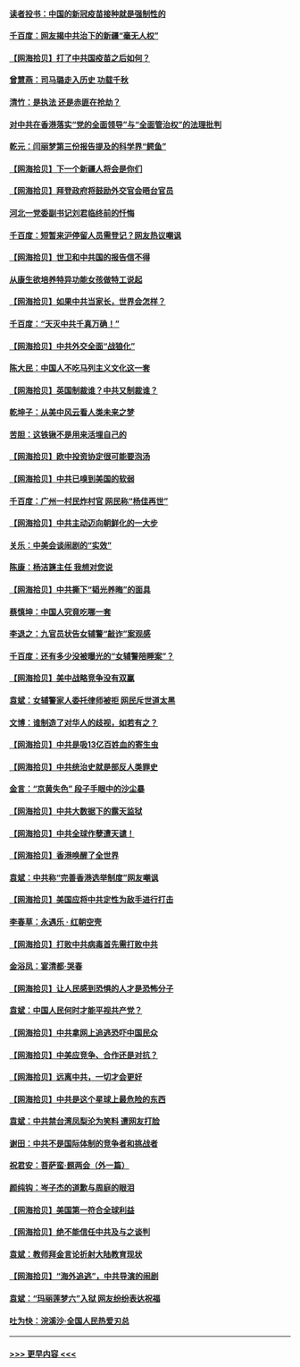 #### [读者投书：中国的新冠疫苗接种就是强制性的](../pages/nsc993/n12859932.md?t=04070602) 
#### [千百度：网友揭中共治下的新疆“毫无人权”](../pages/nsc993/n12858385.md?t=04070602) 
#### [【网海拾贝】打了中共国疫苗之后如何？](../pages/nsc993/n12857866.md?t=04070602) 
#### [曾慧燕：司马璐走入历史 功载千秋](../pages/nsc993/n12856996.md?t=04070602) 
#### [清竹：是执法 还是赤匪在抢劫？](../pages/nsc993/n12856952.md?t=04070602) 
#### [对中共在香港落实“党的全面领导”与“全面管治权”的法理批判](../pages/nsc993/n12856929.md?t=04070602) 
#### [乾元：闫丽梦第三份报告提及的科学界“鳄鱼”](../pages/nsc993/n12855985.md?t=04070602) 
#### [【网海拾贝】下一个新疆人将会是你们](../pages/nsc993/n12855864.md?t=04070602) 
#### [【网海拾贝】拜登政府将鼓励外交官会晤台官员](../pages/nsc993/n12853615.md?t=04070602) 
#### [河北一党委副书记刘君临终前的忏悔](../pages/nsc993/n12849420.md?t=04070602) 
#### [千百度：短暂来沪停留人员需登记？网友热议嘲讽](../pages/nsc993/n12853497.md?t=04070602) 
#### [【网海拾贝】世卫和中共国的报告信不得](../pages/nsc993/n12850902.md?t=04070602) 
#### [从康生欲培养特异功能女孩做特工说起](../pages/nsc993/n12849289.md?t=04070602) 
#### [【网海拾贝】如果中共当家长，世界会怎样？](../pages/nsc993/n12848436.md?t=04070602) 
#### [千百度：“天灭中共千真万确！”](../pages/nsc993/n12845659.md?t=04070602) 
#### [【网海拾贝】中共外交全面“战狼化”](../pages/nsc993/n12845607.md?t=04070602) 
#### [陈大民：中国人不吃马列主义文化这一套](../pages/nsc993/n12842496.md?t=04070602) 
#### [【网海拾贝】英国制裁谁？中共又制裁谁？](../pages/nsc993/n12840909.md?t=04070602) 
#### [乾坤子：从美中风云看人类未来之梦](../pages/nsc993/n12840590.md?t=04070602) 
#### [苦胆：这铁锹不是用来活埋自己的](../pages/nsc993/n12839512.md?t=04070602) 
#### [【网海拾贝】欧中投资协定很可能要泡汤](../pages/nsc993/n12835122.md?t=04070602) 
#### [【网海拾贝】中共已嗅到美国的软弱](../pages/nsc993/n12832411.md?t=04070602) 
#### [千百度：广州一村民炸村官 网民称“杨佳再世”](../pages/nsc993/n12832380.md?t=04070602) 
#### [【网海拾贝】中共主动迈向朝鲜化的一大步](../pages/nsc993/n12829887.md?t=04070602) 
#### [关乐：中美会谈闹剧的“实效”](../pages/nsc993/n12826698.md?t=04070602) 
#### [陈康：杨洁篪主任  我想对您说](../pages/nsc993/n12826609.md?t=04070602) 
#### [【网海拾贝】中共撕下“韬光养晦”的面具](../pages/nsc993/n12826459.md?t=04070602) 
#### [蔡慎坤：中国人究竟吃哪一套](../pages/nsc993/n12826010.md?t=04070602) 
#### [李退之：九官员状告女辅警“敲诈”案观感](../pages/nsc993/n12823984.md?t=04070602) 
#### [千百度：还有多少没被曝光的“女辅警陪睡案”？](../pages/nsc993/n12822136.md?t=04070602) 
#### [【网海拾贝】美中战略竞争没有双赢](../pages/nsc993/n12822105.md?t=04070602) 
#### [袁斌：女辅警家人委托律师被拒 网民斥世道太黑](../pages/nsc993/n12822004.md?t=04070602) 
#### [文博：谁制造了对华人的歧视，如若有之？](../pages/nsc993/n12821635.md?t=04070602) 
#### [【网海拾贝】中共是吸13亿百姓血的寄生虫](../pages/nsc993/n12819191.md?t=04070602) 
#### [【网海拾贝】中共统治史就是部反人类罪史](../pages/nsc993/n12816738.md?t=04070602) 
#### [金言：“京黄失色” 段子手眼中的沙尘暴](../pages/nsc993/n12815700.md?t=04070602) 
#### [【网海拾贝】中共大数据下的露天监狱](../pages/nsc993/n12811075.md?t=04070602) 
#### [【网海拾贝】中共全球作孽遭天谴！](../pages/nsc993/n12810258.md?t=04070602) 
#### [【网海拾贝】香港唤醒了全世界](../pages/nsc993/n12809100.md?t=04070602) 
#### [袁斌：中共称“完善香港选举制度”网友嘲讽](../pages/nsc993/n12808994.md?t=04070602) 
#### [【网海拾贝】美国应将中共定性为敌手进行打击](../pages/nsc993/n12806870.md?t=04070602) 
#### [李春草：永遇乐 · 红朝空壳](../pages/nsc993/n12805365.md?t=04070602) 
#### [【网海拾贝】打败中共病毒首先需打败中共](../pages/nsc993/n12803930.md?t=04070602) 
#### [金浴凤：宴清都‧哭春](../pages/nsc993/n12801601.md?t=04070602) 
#### [【网海拾贝】让人民感到恐惧的人才是恐怖分子](../pages/nsc993/n12799347.md?t=04070602) 
#### [袁斌：中国人民何时才能平视共产党？](../pages/nsc993/n12799306.md?t=04070602) 
#### [【网海拾贝】中共拿网上追逃恐吓中国民众](../pages/nsc993/n12796905.md?t=04070602) 
#### [【网海拾贝】中美应竞争、合作还是对抗？](../pages/nsc993/n12794675.md?t=04070602) 
#### [【网海拾贝】远离中共，一切才会更好](../pages/nsc993/n12793572.md?t=04070602) 
#### [【网海拾贝】中共是这个星球上最危险的东西](../pages/nsc993/n12791400.md?t=04070602) 
#### [袁斌：中共禁台湾凤梨沦为笑料 遭网友打脸](../pages/nsc993/n12791335.md?t=04070602) 
#### [谢田：中共不是国际体制的竞争者和挑战者](../pages/nsc993/n12791212.md?t=04070602) 
#### [祝君安：菩萨蛮·题两会（外一篇）](../pages/nsc993/n12786801.md?t=04070602) 
#### [颜纯钩：岑子杰的道歉与周庭的眼泪](../pages/nsc993/n12786775.md?t=04070602) 
#### [【网海拾贝】美国第一符合全球利益](../pages/nsc993/n12786666.md?t=04070602) 
#### [【网海拾贝】绝不能信任中共及与之谈判](../pages/nsc993/n12784266.md?t=04070602) 
#### [袁斌：教师拜金言论折射大陆教育现状](../pages/nsc993/n12783868.md?t=04070602) 
#### [【网海拾贝】“海外追逃”，中共导演的闹剧](../pages/nsc993/n12781638.md?t=04070602) 
#### [袁斌：“玛丽莲梦六”入狱 网友纷纷表达祝福](../pages/nsc993/n12781432.md?t=04070602) 
#### [吐为快：浣溪沙·全国人民热爱刃总](../pages/nsc993/n12781393.md?t=04070602) 

----
#### [ >>> 更早内容 <<< ](../indexes/nsc993-earlier.md)
